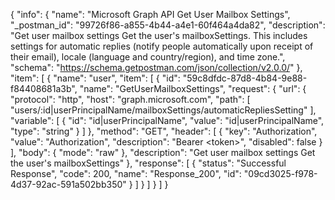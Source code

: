 {
  "info": {
    "name": "Microsoft Graph API Get User Mailbox Settings",
    "_postman_id": "99726f86-a855-4b44-a4e1-60f464a4da82",
    "description": "Get user mailbox settings Get the user's mailboxSettings. This includes settings for automatic replies (notify people automatically upon receipt of their email), locale (language and country/region), and time zone.",
    "schema": "https://schema.getpostman.com/json/collection/v2.0.0/"
  },
  "item": [
    {
      "name": "user",
      "item": [
        {
          "id": "59c8dfdc-87d8-4b84-9e88-f84408681a3b",
          "name": "GetUserMailboxSettings",
          "request": {
            "url": {
              "protocol": "http",
              "host": "graph.microsoft.com",
              "path": [
                "users/:id|userPrincipalName/mailboxSettings/automaticRepliesSetting"
              ],
              "variable": [
                {
                  "id": "id|userPrincipalName",
                  "value": "id|userPrincipalName",
                  "type": "string"
                }
              ]
            },
            "method": "GET",
            "header": [
              {
                "key": "Authorization",
                "value": "Authorization",
                "description": "Bearer &lt;token&gt;",
                "disabled": false
              }
            ],
            "body": {
              "mode": "raw"
            },
            "description": "Get user mailbox settings Get the user's mailboxSettings"
          },
          "response": [
            {
              "status": "Successful Response",
              "code": 200,
              "name": "Response_200",
              "id": "09cd3025-f978-4d37-92ac-591a502bb350"
            }
          ]
        }
      ]
    }
  ]
}